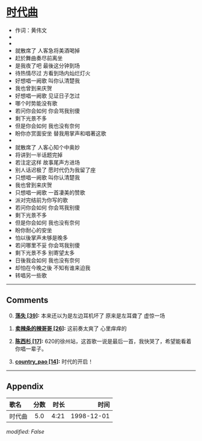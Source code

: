 # [时代曲](https://music.163.com/song?id=67762)

* 作词：黄伟文
*
*
* 就散席了 人客急将美酒喝掉
* 赶於舞曲奏尽前离坐
* 是我夜了吧 最後这分钟到场
* 待热情尽过 方看到场内灿烂灯火
* 好想唱一阙歌 叫你认清楚我
* 我也曾到来庆贺
* 好想唱一阙歌 见证日子怎过
* 哪个时势能没有歌
* 若问你会如何 你会骂我别傻
* 剩下光景不多
* 但是你会如何 我也没有奈何
* 盼你亦赏面安坐 替我用掌声和唱著这歌
* 
* 就散席了 人客心知个中奥妙
* 将讲到一半话题完掉
* 若注定这样 故事尾声方进场
* 别人话迟极了 愿时代仍为我留了座
* 只想唱一阙歌 叫你认清楚我
* 我也曾到来庆贺
* 只想唱一阙歌 一首凄美的赞歌
* 派对完结前为你写的歌
* 若问你会如何 你会骂我别傻
* 剩下光景不多
* 但是你会如何 我也没有奈何
* 盼你耐心的安坐
* 怕以後掌声未够是晚多
* 若问哪里不妥 你会骂我别傻
* 剩下光景不多 别寄望太多
* 日後我会如何 我也没有奈何
* 却怕在今晚之後 不知有谁来迫我
* 转唱另一些歌


---

## Comments
0. **[荡失 \[39\]](https://music.163.com/#/user/home?id=42950400):** 本来还以为是左边耳机坏了  原来是左耳聋了  虚惊一场

1. **[卖辣条的辣哥哥 \[26\]](https://music.163.com/#/user/home?id=7306142):** 这前奏太爽了 心里痒痒的

2. **[陈西杉 \[17\]](https://music.163.com/#/user/home?id=8831605):** 620的徐州站，这首歌一说是最后一首，我快哭了，希望能看着你唱一辈子。

3. **[country_pao \[14\]](https://music.163.com/#/user/home?id=9757099):** 时代的开启！



---

## Appendix

|歌名|分数|时长|时间|
|:---|:---:|---:|---:|
|时代曲|5.0|4:21|1998-12-01

*modified: False*
